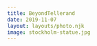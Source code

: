 ```yaml
---
title: BeyondTellerand
date: 2019-11-07
layout: layouts/photo.njk
image: stockholm-statue.jpg
---
```

